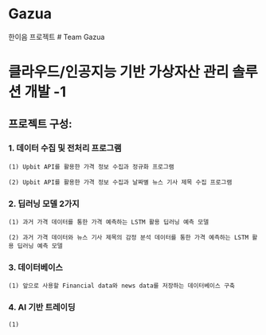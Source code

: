 # Gazua
한이음 프로젝트 # Team Gazua

# 클라우드/인공지능 기반 가상자산 관리 솔루션 개발 -1

## 프로젝트 구성:

### 1. 데이터 수집 및 전처리 프로그램  
    (1) Upbit API를 활용한 가격 정보 수집과 정규화 프로그램

    (2) Upbit API를 활용한 가격 정보 수집과 날짜별 뉴스 기사 제목 수집 프로그램  

### 2. 딥러닝 모델 2가지  
    (1) 과거 가격 데이터를 통한 가격 예측하는 LSTM 활용 딥러닝 예측 모델  

    (2) 과거 가격 데이터와 뉴스 기사 제목의 감정 분석 데이터를 통한 가격 예측하는 LSTM 활용 딥러닝 예측 모델  

### 3. 데이터베이스
    (1) 앞으로 사용할 Financial data와 news data를 저장하는 데이터베이스 구축

### 4. AI 기반 트레이딩  
    (1) 
